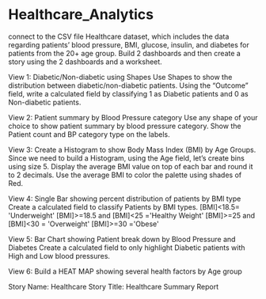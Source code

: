 # Healthcare_Analytics

connect to the CSV file Healthcare dataset, which includes the data regarding patients’ blood pressure, BMI, glucose, insulin, and diabetes for patients from the 20+ age group. Build 2 dashboards and then create a story using the 2 dashboards and a worksheet.

View 1: Diabetic/Non-diabetic using Shapes
Use Shapes to show the distribution between diabetic/non-diabetic patients.
Using the “Outcome” field, write a calculated field by classifying 1 as Diabetic patients and 0 as Non-diabetic patients.

View 2: Patient summary by Blood Pressure category
Use any shape of your choice to show patient summary by blood pressure category.
Show the Patient count and BP category type on the labels.

View 3: Create a Histogram to show Body Mass Index (BMI) by Age Groups.
Since we need to build a Histogram, using the Age field, let’s create bins using size 5.
Display the average BMI value on top of each bar and round it to 2 decimals.
Use the average BMI to color the palette using shades of Red.

View 4: Single Bar showing percent distribution of patients by BMI type
Create a calculated field to classify Patients by BMI types.
[BMI]<18.5= 'Underweight'
[BMI]>=18.5 and [BMI]<25 ='Healthy Weight'
[BMI]>=25 and [BMI]<30 = 'Overweight'
[BMI]>=30 ='Obese'

View 5: Bar Chart showing Patient break down by Blood Pressure and Diabetes
Create a calculated field to only highlight Diabetic patients with High and Low blood pressures.

View 6: Build a HEAT MAP showing several health factors by Age group

Story Name: Healthcare
Story Title: Healthcare Summary Report

